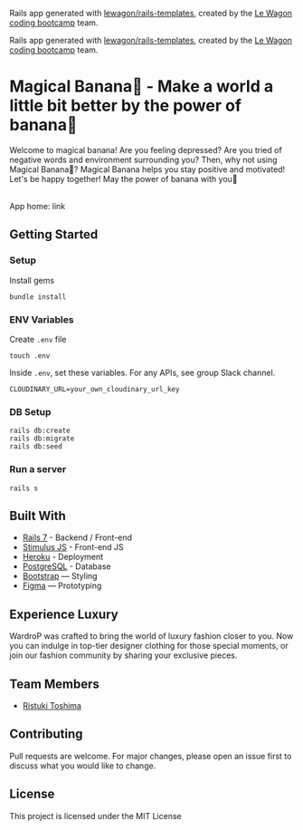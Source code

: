 Rails app generated with [lewagon/rails-templates](https://github.com/lewagon/rails-templates), created by the [Le Wagon coding bootcamp](https://www.lewagon.com) team.

Rails app generated with [lewagon/rails-templates](https://github.com/lewagon/rails-templates), created by the [Le Wagon coding bootcamp](https://www.lewagon.com) team.

# Magical Banana🍌 - Make a world a little bit better by the power of banana🍌
Welcome to magical banana! Are you feeling depressed? Are you tried of negative words and environment surrounding you? Then, why not using Magical Banana🍌? Magical Banana helps you stay positive and motivated! Let's be happy together! May the power of banana with you🍌 

<br>
App home: link
   
## Getting Started
### Setup

Install gems
```
bundle install
```

### ENV Variables
Create `.env` file
```
touch .env
```
Inside `.env`, set these variables. For any APIs, see group Slack channel.
```
CLOUDINARY_URL=your_own_cloudinary_url_key
```

### DB Setup
```
rails db:create
rails db:migrate
rails db:seed
```

### Run a server
```
rails s
```

## Built With
- [Rails 7](https://guides.rubyonrails.org/) - Backend / Front-end
- [Stimulus JS](https://stimulus.hotwired.dev/) - Front-end JS
- [Heroku](https://heroku.com/) - Deployment
- [PostgreSQL](https://www.postgresql.org/) - Database
- [Bootstrap](https://getbootstrap.com/) — Styling
- [Figma](https://www.figma.com) — Prototyping

## Experience Luxury
WardroP was crafted to bring the world of luxury fashion closer to you. Now you can indulge in top-tier designer clothing for those special moments, or join our fashion community by sharing your exclusive pieces.

## Team Members
- [Ristuki Toshima](https://github.com/Ritsuki-Toshima)

## Contributing
Pull requests are welcome. For major changes, please open an issue first to discuss what you would like to change.

## License
This project is licensed under the MIT License
